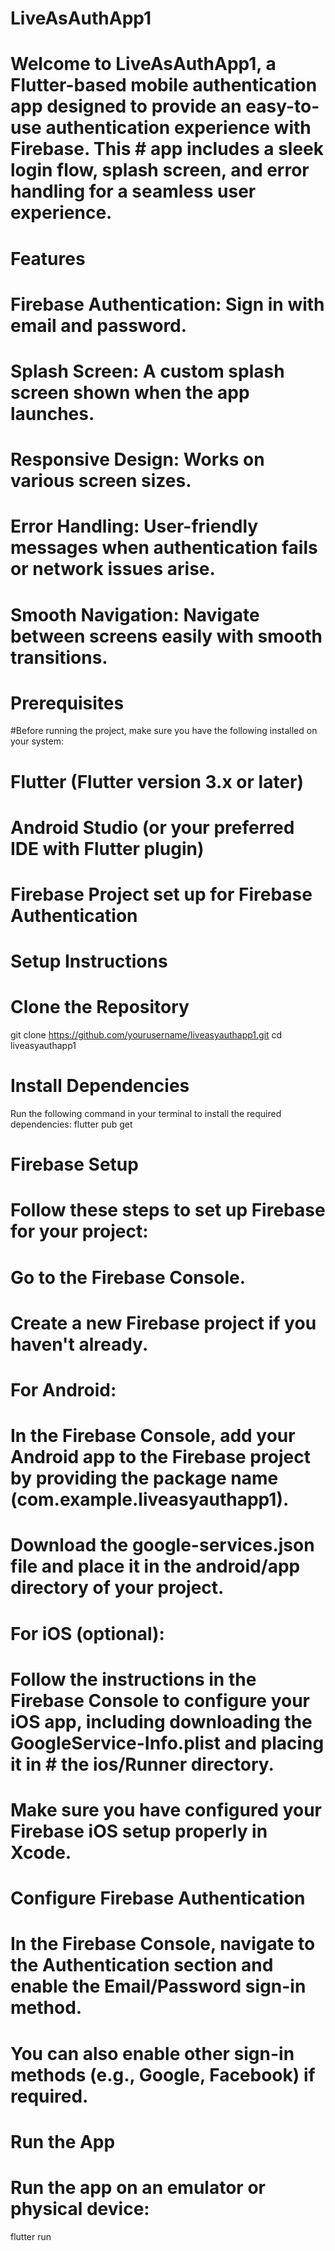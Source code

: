 # LiveAsAuthApp1
# Welcome to LiveAsAuthApp1, a Flutter-based mobile authentication app designed to provide an easy-to-use authentication experience with Firebase. This # app includes a sleek login flow, splash screen, and error handling for a seamless user experience.

# Features
# Firebase Authentication: Sign in with email and password.
# Splash Screen: A custom splash screen shown when the app launches.
# Responsive Design: Works on various screen sizes.
# Error Handling: User-friendly messages when authentication fails or network issues arise.
# Smooth Navigation: Navigate between screens easily with smooth transitions.

# Prerequisites
#Before running the project, make sure you have the following installed on your system:

# Flutter (Flutter version 3.x or later)
# Android Studio (or your preferred IDE with Flutter plugin)
# Firebase Project set up for Firebase Authentication


# Setup Instructions
# Clone the Repository
git clone https://github.com/yourusername/liveasyauthapp1.git
cd liveasyauthapp1

# Install Dependencies

Run the following command in your terminal to install the required dependencies:
flutter pub get

# Firebase Setup

# Follow these steps to set up Firebase for your project:

# Go to the Firebase Console.
# Create a new Firebase project if you haven't already.
# For Android:
# In the Firebase Console, add your Android app to the Firebase project by providing the package name (com.example.liveasyauthapp1).
# Download the google-services.json file and place it in the android/app directory of your project.
# For iOS (optional):
# Follow the instructions in the Firebase Console to configure your iOS app, including downloading the GoogleService-Info.plist and placing it in # the ios/Runner directory.
# Make sure you have configured your Firebase iOS setup properly in Xcode.
# Configure Firebase Authentication

# In the Firebase Console, navigate to the Authentication section and enable the Email/Password sign-in method.
# You can also enable other sign-in methods (e.g., Google, Facebook) if required.
# Run the App

# Run the app on an emulator or physical device:
flutter run
